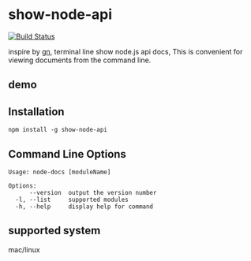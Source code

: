 # show-node-api

[![Build Status](https://travis-ci.org/zhangwinning/node-docs.svg?branch=master)](https://travis-ci.org/zhangwinning/node-docs)

inspire by [gn](https://gn.googlesource.com/gn/+/master/docs/reference.md), terminal line show node.js api docs,
This is convenient for viewing documents from the command line.

## demo

## Installation

```
npm install -g show-node-api

```

## Command Line Options

```
Usage: node-docs [moduleName]

Options:
      --version  output the version number
  -l, --list     supported modules
  -h, --help     display help for command
```

## supported system

mac/linux
